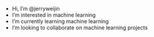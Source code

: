 - Hi, I’m @jerryweijin
- I’m interested in machine learning
- I’m currently learning machine learning
- I’m looking to collaborate on machine learning projects
